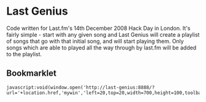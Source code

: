 # Last Genius

Code written for Last.fm's 14th December 2008 Hack Day in London.  It's fairly simple - start with any given song and Last Genius will create a playlist of songs that go with that initial song, and will start playing them.  Only songs which are able to played all the way through by last.fm will be added to the playlist.

## Bookmarklet

    javascript:void(window.open('http://last-genius:8888/?url='+location.href,'mywin','left=20,top=20,width=700,height=100,toolbar=0,resizable=1'));